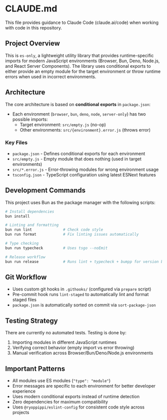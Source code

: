 # CLAUDE.md

This file provides guidance to Claude Code (claude.ai/code) when working with code in this repository.

## Project Overview

This is `es-only`, a lightweight utility library that provides runtime-specific imports for modern JavaScript environments (Browser, Bun, Deno, Node.js, and React Server Components). The library uses conditional exports to either provide an empty module for the target environment or throw runtime errors when used in incorrect environments.

## Architecture

The core architecture is based on **conditional exports** in `package.json`:
- Each environment (`browser`, `bun`, `deno`, `node`, `server-only`) has two possible imports:
  - Target environment: `src/empty.js` (no-op)  
  - Other environments: `src/{environment}.error.js` (throws error)

### Key Files

- `package.json` - Defines conditional exports for each environment
- `src/empty.js` - Empty module that does nothing (used in target environments)
- `src/*.error.js` - Error-throwing modules for wrong environment usage
- `tsconfig.json` - TypeScript configuration using latest ESNext features

## Development Commands

This project uses Bun as the package manager with the following scripts:

```bash
# Install dependencies
bun install

# Linting and formatting
bun run lint              # Check code style
bun run format            # Fix linting issues automatically

# Type checking
bun run typecheck         # Uses tsgo --noEmit

# Release workflow
bun run release           # Runs lint + typecheck + bumpp for version bumping
```

## Git Workflow

- Uses custom git hooks in `.githooks/` (configured via `prepare` script)
- Pre-commit hook runs `lint-staged` to automatically lint and format staged files
- `package.json` is automatically sorted on commit via `sort-package-json`

## Testing Strategy

There are currently no automated tests. Testing is done by:
1. Importing modules in different JavaScript runtimes
2. Verifying correct behavior (empty import vs error throwing)
3. Manual verification across Browser/Bun/Deno/Node.js environments

## Important Patterns

- All modules use ES modules (`"type": "module"`)
- Error messages are specific to each environment for better developer experience
- Uses modern conditional exports instead of runtime detection
- Zero dependencies for maximum compatibility
- Uses `@ryoppippi/eslint-config` for consistent code style across projects